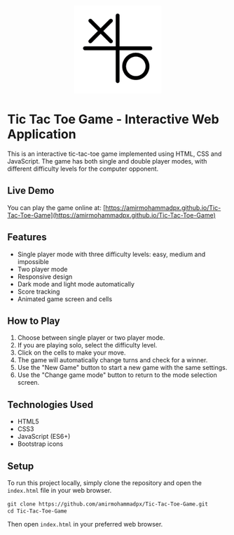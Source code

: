 <p align="center">
  <img src="https://raw.githubusercontent.com/AmirMohammadPX/Tic-Tac-Toe-Game/refs/heads/main/favicon.png" width="200" />
</p>

# Tic Tac Toe Game - Interactive Web Application

This is an interactive tic-tac-toe game implemented using HTML, CSS and JavaScript. The game has both single and double player modes, with different difficulty levels for the computer opponent.

## Live Demo

You can play the game online at: [https://amirmohammadpx.github.io/Tic-Tac-Toe-Game](https://amirmohammadpx.github.io/Tic-Tac-Toe-Game)

## Features

- Single player mode with three difficulty levels: easy, medium and impossible
- Two player mode
- Responsive design
- Dark mode and light mode automatically
- Score tracking
- Animated game screen and cells

## How to Play

1. Choose between single player or two player mode.
2. If you are playing solo, select the difficulty level.
3. Click on the cells to make your move.
4. The game will automatically change turns and check for a winner.
5. Use the "New Game" button to start a new game with the same settings.
6. Use the "Change game mode" button to return to the mode selection screen.

## Technologies Used

- HTML5
- CSS3
- JavaScript (ES6+)
- Bootstrap icons

## Setup

To run this project locally, simply clone the repository and open the `index.html` file in your web browser.

```
git clone https://github.com/amirmohammadpx/Tic-Tac-Toe-Game.git
cd Tic-Tac-Toe-Game
```

Then open `index.html` in your preferred web browser.

